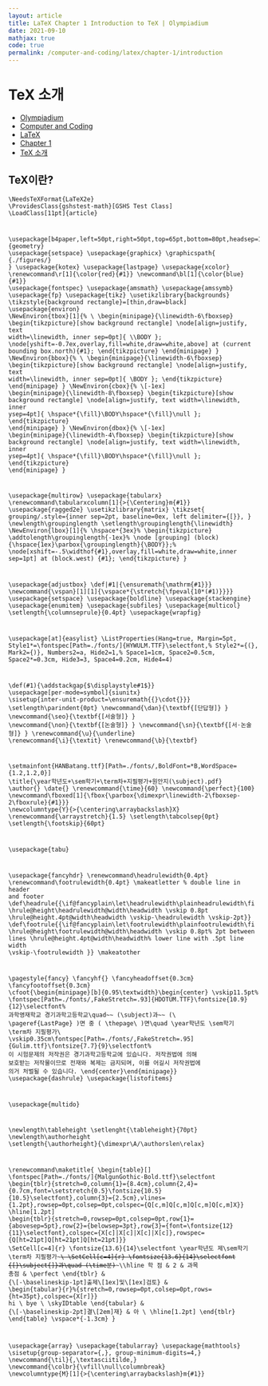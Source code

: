 ```yaml
---
layout: article
title: LaTeX Chapter 1 Introduction to TeX | Olympiadium
date: 2021-09-10
mathjax: true
code: true
permalink: /computer-and-coding/latex/chapter-1/introduction
---
```

# TeX 소개
<ul class="breadcrumb">
	<li><a href="{{ site.homeurl }}">Olympiadium</a></li> 
	<li><a href="{{ site.homeurl }}computer-and-coding/">Computer and Coding</a></li> 
	<li><a href="{{ site.homeurl }}computer-and-coding/latex/">LaTeX</a></li>
	<li><a href="{{ site.homeurl }}computer-and-coding/latex/chapter-1/">Chapter 1</a></li>
	<li><a href="{{ site.homeurl }}computer-and-coding/latex/chapter-1/introduction/">TeX 소개</a></li>
</ul>

## TeX이란?
<blueboard><pre><code class="language-latex">\NeedsTeXFormat{LaTeX2e}
\ProvidesClass{gshstest-math}[GSHS Test Class]
\LoadClass[11pt]{article}

\usepackage[b4paper,left=50pt,right=50pt,top=65pt,bottom=80pt,headsep=10pt]{geometry}
\usepackage{setspace}
\usepackage{graphicx}
\graphicspath{ {./figures/} }
\usepackage{kotex}
\usepackage{lastpage}
\usepackage{xcolor}
\renewcommand\r[1]{\color{red}{#1}}
\newcommand\bl[1]{\color{blue}{#1}}
\usepackage{fontspec}
\usepackage{amsmath}
\usepackage{amssymb}
\usepackage{fp}
\usepackage{tikz}
\usetikzlibrary{backgrounds}
\tikzstyle{background rectangle}=[thin,draw=black]
\usepackage{environ}
\NewEnviron{tbox}[1]{%
	\\
	\begin{minipage}{\linewidth-6\fboxsep}
    	\begin{tikzpicture}[show background rectangle]
    		\node[align=justify, text width=\linewidth, inner sep=0pt]{
    			\\\BODY
    		};
    		\node[yshift=-0.7ex,overlay,fill=white,draw=white,above] at (current bounding box.north){#1};
    	\end{tikzpicture}
    \end{minipage}
}
\NewEnviron{bbox}{%
	\\
	\begin{minipage}{\linewidth-6\fboxsep}
		\begin{tikzpicture}[show background rectangle]
    		\node[align=justify, text width=\linewidth, inner sep=0pt]{
    			\BODY
    		};
    	\end{tikzpicture}
    \end{minipage}
}
\NewEnviron{cbox}{%
	\\[-1ex]
	\begin{minipage}{\linewidth-8\fboxsep}
		\begin{tikzpicture}[show background rectangle]
    		\node[align=justify, text width=\linewidth, inner ysep=4pt]{
    			\hspace*{\fill}\BODY\hspace*{\fill}\null
    		};
    	\end{tikzpicture}
    \end{minipage}
}
\NewEnviron{dbox}{%
	\\[-1ex]
	\begin{minipage}{\linewidth-4\fboxsep}
		\begin{tikzpicture}[show background rectangle]
    		\node[align=justify, text width=\linewidth, inner ysep=4pt]{
    			\hspace*{\fill}\BODY\hspace*{\fill}\null
    		};
    	\end{tikzpicture}
    \end{minipage}
}

\usepackage{multirow}
\usepackage{tabularx}
\renewcommand\tabularxcolumn[1]{>{\Centering}m{#1}}
\usepackage{ragged2e}
\usetikzlibrary{matrix}
\tikzset{
  grouping/.style={inner sep=2pt, baseline=0ex, left delimiter={[}},
}
\newlength\groupinglength
\setlength\groupinglength{\linewidth}
\NewEnviron{lbox}[1]{%
	\hspace*{3ex}%
	\begin{tikzpicture}
		\addtolength\groupinglength{-1ex}%
  		\node [grouping] (block) {\hspace{1ex}\parbox{\groupinglength}{\BODY}};%
  		\node[xshift=-.5\widthof{#1},overlay,fill=white,draw=white,inner sep=1pt] at (block.west) {#1};
  	\end{tikzpicture}
}


\usepackage{adjustbox}
\def\|#1\|{\ensuremath{\mathrm{#1}}}
\newcommand{\vspan}[1][1]{\vspace*{\stretch{\fpeval{10*(#1)}}}}
\usepackage{setspace}
\usepackage{boldline}
\usepackage{stackengine}
\usepackage{enumitem}
\usepackage{subfiles}
\usepackage{multicol}
\setlength{\columnseprule}{0.4pt}
\usepackage{wrapfig}

\usepackage[at]{easylist}
\ListProperties(Hang=true, Margin=5pt, Style1*=\fontspec[Path=./fonts/]{HYWULM.TTF}\selectfont,%
Style2*={(}, Mark2={)}, Numbers2=a, Hide2=1,%
Space1=1cm, Space2=0.5cm, Space2*=0.3cm, Hide3=3, Space4=0.2cm, Hide4=4)

\def\(#1\){\addstackgap{$\displaystyle#1$}}
\usepackage[per-mode=symbol]{siunitx}
\sisetup{inter-unit-product=\ensuremath{{}\cdot{}}}
\setlength\parindent{0pt}
\newcommand{\dan}{\textbf{[단답형]} }
\newcommand{\seo}{\textbf{[서술형]} }
\newcommand{\non}{\textbf{[논술형]} }
\newcommand{\sn}{\textbf{[서$\cdot$논술형]} }
\renewcommand{\u}{\underline}
\renewcommand{\i}{\textit}
\renewcommand{\b}{\textbf}

\setmainfont{HANBatang.ttf}[Path=./fonts/,BoldFont=*B,WordSpace={1.2,1.2,0}]
\title{\year학년도+\sem학기+\term차+지필평가+원안지(\subject).pdf}
\author{}
\date{}
\renewcommand{\time}{60}
\newcommand{\perfect}{100}
\newcommand\fboxed[1]{\fbox{\parbox{\dimexpr\linewidth-2\fboxsep-2\fboxrule}{#1}}}
\newcolumntype{Y}{>{\centering\arraybackslash}X}
\renewcommand{\arraystretch}{1.5}
\setlength\tabcolsep{0pt}
\setlength{\footskip}{60pt}

\usepackage{tabu}


\usepackage{fancyhdr}
\renewcommand\headrulewidth{0.4pt}
\renewcommand\footrulewidth{0.4pt}
\makeatletter % double line in header and footer
\def\headrule{{\if@fancyplain\let\headrulewidth\plainheadrulewidth\fi
		\hrule\@height\headrulewidth\@width\headwidth
		\vskip 0.8pt
		\hrule\@height.4pt\@width\headwidth
		\vskip-\headrulewidth
		\vskip-2pt}}
\def\footrule{{\if@fancyplain\let\footrulewidth\plainfootrulewidth\fi
		\hrule\@height\footrulewidth\@width\headwidth
		\vskip 0.8pt% 2pt between lines
		\hrule\@height.4pt\@width\headwidth% lower line with .5pt line width
		\vskip-\footrulewidth
}}
\makeatother


\pagestyle{fancy}
\fancyhf{}
\fancyheadoffset{0.3cm}
\fancyfootoffset{0.3cm}
\cfoot{\begin{minipage}[b]{0.95\textwidth}\begin{center}
			\vskip11.5pt%
			\fontspec[Path=./fonts/,FakeStretch=.93]{HDOTUM.TTF}\fontsize{10.9}{12}\selectfont%
			과학영재학교 경기과학고등학교\quad~~ (\subject)과~~ (\ \pageref{LastPage} )면 중 ( \thepage\ )면\quad \year학년도 \sem학기 \term차 지필평가\\
			\vskip0.35cm\fontspec[Path=./fonts/,FakeStretch=.95]{Gulim.ttf}\fontsize{7.7}{9}\selectfont%
			이 시험문제의 저작권은 경기과학고등학교에 있습니다. 저작권법에 의해 보호받는 저작물이므로 전재와 복제는 금지되며, 이를 어길시 저작권법에 의거 처벌될 수 있습니다.
\end{center}\end{minipage}}
\usepackage{dashrule}
\usepackage{listofitems}

\usepackage{multido}

\newlength\tableheight
\setlenght{\tableheight}{70pt}
\newlength\authorheight
\setlength{\authorheight}{\dimexpr\A/\authorslen\relax}

\renewcommand\maketitle{
	\begin{table}[]
		\fontspec[Path=./fonts/]{MalgunGothic-Bold.ttf}\selectfont
		\begin{tblr}{stretch=0,column{1}={8.4cm},column{2,4}={0.7cm,font=\setstretch{0.5}\fontsize{10.5}{10.5}\selectfont},column{3}={2.5cm},vlines={1.2pt},rowsep=0pt,colsep=0pt,colspec={Q[c,m]Q[c,m]Q[c,m]Q[c,m]X}}
			\hline[1.2pt]
			\begin{tblr}{stretch=0,rowsep=0pt,colsep=0pt,row{1}={abovesep=5pt},row{2}={belowsep=3pt},row{3}={font=\fontsize{12}{11}\selectfont},colspec={X[c]|X[c]|X[c]|X[c]},rowspec={Q[ht=21pt]Q[ht=21pt]Q[ht=21pt]}}
				\SetCell[c=4]{r} \fontsize{13.6}{14}\selectfont \year학년도 제\sem학기 \term차 지필평가~~~\\
				\SetCell[c=4]{r} \fontsize{13.6}{14}\selectfont {[}\subject{]}과\quad (\time분)~~~\\\hline
				학 점 & 2 & 과목 총점 & \perfect
			\end{tblr}
			& {\\[-\baselineskip-1pt]출제\\[1ex]및\\[1ex]검토}
			& \begin{tabular}{r}%{stretch=0,rowsep=0pt,colsep=0pt,rows={ht=35pt},colspec={X[r]}}
					hi \\ bye \\
					\skyIDtable
				\end{tabular}
			& {\\[-\baselineskip-2pt]결\\[2em]재} & 아 \\
			\hline[1.2pt]
		\end{tblr}
	\end{table}
	\vspace*{-1.3cm}
}

\usepackage{array}
\usepackage{tabularray}
\usepackage{mathtools}
\sisetup{group-separator={,},
	group-minimum-digits=4,}
\newcommand{\til}{\,\textasciitilde\,}
\newcommand{\colbr}{\vfill\null\columnbreak}
\newcolumntype{M}[1]{>{\centering\arraybackslash}m{#1}}
</code></pre>
</blueboard>